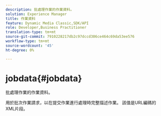```yaml
---
description: 批處理作業的作業資料。
solution: Experience Manager
title: 作業資料
feature: Dynamic Media Classic,SDK/API
role: Developer,Business Practitioner
translation-type: tm+mt
source-git-commit: 7910228217db2c97dccd306ce464c69da53ee576
workflow-type: tm+mt
source-wordcount: '45'
ht-degree: 0%

---
```



# jobdata{#jobdata}

批處理作業的作業資料。

用於批次作業請求，以在提交作業進行處理時完整描述作業。 該值是URL編碼的XML片段。
